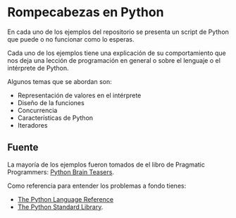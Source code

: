 # Rompecabezas en Python

En cada uno de los ejemplos del repositorio se presenta un script de Python que puede o no funcionar como lo esperas.

Cada uno de los ejemplos tiene una explicación de su comportamiento que nos deja una lección de programación en general o sobre el lenguaje o el intérprete de Python.

Algunos temas que se abordan son:

- Representación de valores en el intérprete
- Diseño de la funciones
- Concurrencia
- Características de Python
- Iteradores

## Fuente

La mayoría de los ejemplos fueron tomados de el libro de Pragmatic Programmers: [Python Brain Teasers](https://pragprog.com/titles/d-pybrain/python-brain-teasers/).

 Como referencia para entender los problemas a fondo tienes:

- [The Python Language Reference](https://docs.python.org/3/reference/index.html)
- [The Python Standard Library](https://docs.python.org/3/library/index.html).

